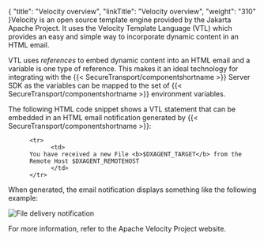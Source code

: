{
    "title": "Velocity overview",
    "linkTitle": "Velocity overview",
    "weight": "310"
}Velocity is an open source template engine provided by the Jakarta Apache Project. It uses the Velocity Template Language (VTL) which provides an easy and simple way to incorporate dynamic content in an HTML email.

VTL uses *references* to embed dynamic content into an HTML email and a variable is one type of reference. This makes it an ideal technology for integrating with the {{< SecureTransport/componentshortname  >}} Server SDK as the variables can be mapped to the set of {{< SecureTransport/componentshortname  >}} environment variables.

The following HTML code snippet shows a VTL statement that can be embedded in an HTML email notification generated by {{< SecureTransport/componentshortname  >}}:


          <tr>
                <td>
          You have received a new File <b>$DXAGENT_TARGET</b> from the 
          Remote Host $DXAGENT_REMOTEHOST
                </td>
          </tr>

When generated, the email notification displays something like the following example:

<img src="/Images/SecureTransport/emailnotificationmessage_example2.png" class="maxWidth" alt="File delivery notification" />

For more information, refer to the Apache Velocity Project website.
